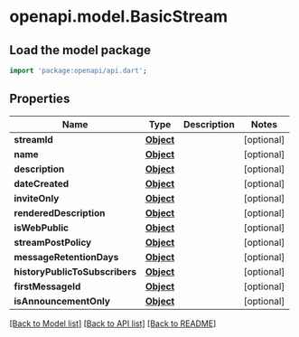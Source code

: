 # openapi.model.BasicStream

## Load the model package
```dart
import 'package:openapi/api.dart';
```

## Properties
Name | Type | Description | Notes
------------ | ------------- | ------------- | -------------
**streamId** | [**Object**](.md) |  | [optional] 
**name** | [**Object**](.md) |  | [optional] 
**description** | [**Object**](.md) |  | [optional] 
**dateCreated** | [**Object**](.md) |  | [optional] 
**inviteOnly** | [**Object**](.md) |  | [optional] 
**renderedDescription** | [**Object**](.md) |  | [optional] 
**isWebPublic** | [**Object**](.md) |  | [optional] 
**streamPostPolicy** | [**Object**](.md) |  | [optional] 
**messageRetentionDays** | [**Object**](.md) |  | [optional] 
**historyPublicToSubscribers** | [**Object**](.md) |  | [optional] 
**firstMessageId** | [**Object**](.md) |  | [optional] 
**isAnnouncementOnly** | [**Object**](.md) |  | [optional] 

[[Back to Model list]](../README.md#documentation-for-models) [[Back to API list]](../README.md#documentation-for-api-endpoints) [[Back to README]](../README.md)


